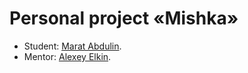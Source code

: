 # Personal project «Mishka»

* Student: [Marat Abdulin](https://up.htmlacademy.ru/adaptive/24/user/1893699).
* Mentor: [Alexey Elkin](https://htmlacademy.ru/profile/id604209).
